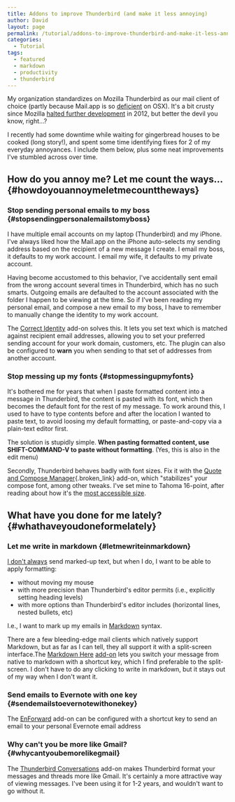 ```yaml
---
title: Addons to improve Thunderbird (and make it less annoying)
author: David
layout: page
permalink: /tutorial/addons-to-improve-thunderbird-and-make-it-less-annoying/
categories:
  - Tutorial
tags:
  - featured
  - markdown
  - productivity
  - thunderbird
---
```

My organization standardizes on Mozilla Thunderbird as our mail client of choice (partly because Mail.app is so [deficient][1] on OSX). It's a bit crusty since Mozilla [halted further development][2] in 2012, but better the devil you know, right...?

I recently had some downtime while waiting for gingerbread houses to be cooked (long story!), and spent some time identifying fixes for 2 of my everyday annoyances. I include them below, plus some neat improvements I've stumbled across over time.

## How do you annoy me? Let me count the ways... {#howdoyouannoymeletmecounttheways}

### Stop sending personal emails to my boss {#stopsendingpersonalemailstomyboss}

I have multiple email accounts on my laptop (Thunderbird) and my iPhone. I've always liked how the Mail.app on the iPhone auto-selects my sending address based on the recipient of a new message I create. I email my boss, it defaults to my work account. I email my wife, it defaults to my private account.

Having become accustomed to this behavior, I've accidentally sent email from the wrong account several times in Thunderbird, which has no such smarts. Outgoing emails are defaulted to the account associated with the folder I happen to be viewing at the time. So if I've been reading my personal email, and compose a new email to my boss, I have to remember to manually change the identity to my work account.

The [Correct Identity][3] add-on solves this. It lets you set text which is matched against recipient email addresses, allowing you to set your preferred sending account for your work domain, customers, etc. The plugin can also be configured to **warn** you when sending to that set of addresses from another account.

### Stop messing up my fonts {#stopmessingupmyfonts}

It's bothered me for years that when I paste formatted content into a message in Thunderbird, the content is pasted with its font, which then becomes the default font for the rest of my message. To work around this, I used to have to type contents before and after the location I wanted to paste text, to avoid loosing my default formatting, or paste-and-copy via a plain-text editor first.

The solution is stupidly simple. **When pasting formatted content, use SHIFT-COMMAND-V to paste without formatting**. (Yes, this is also in the edit menu)

Secondly, Thunderbird behaves badly with font sizes. Fix it with the [Quote and Compose Manager][4]{.broken_link} add-on, which "stabilizes" your compose font, among other tweaks. I've set mine to Tahoma 16-point, after reading about how it's the [most accessible size][5].

## What have you done for me lately? {#whathaveyoudoneformelately}

### Let me write in markdown {#letmewriteinmarkdown}

[I don't always][6] send marked-up text, but when I do, I want to be able to apply formatting:

  * without moving my mouse 
  * with more precision than Thunderbird's editor permits (i.e., explicitly setting heading levels) 
  * with more options than Thunderbird's editor includes (horizontal lines, nested bullets, etc)

I.e., I want to mark up my emails in [Markdown][7] syntax.

There are a few bleeding-edge mail clients which natively support Markdown, but as far as I can tell, they all support it with a split-screen interface.The [Markdown Here][8] [add-on][9] lets you switch your message from native to markdown with a shortcut key, which I find preferable to the split-screen. I don't have to do any clicking to write in markdown, but it stays out of my way when I don't want it.

### Send emails to Evernote with one key {#sendemailstoevernotewithonekey}

The [EnForward][10] add-on can be configured with a shortcut key to send an email to your personal Evernote email address

### Why can't you be more like Gmail? {#whycantyoubemorelikegmail}

The [Thunderbird Conversations][11] add-on makes Thunderbird format your messages and threads more like Gmail. It's certainly a more attractive way of viewing messages. I've been using it for 1-2 years, and wouldn't want to go without it.

 [1]: https://discussions.apple.com/thread/4742212
 [2]: http://www.zdnet.com/article/mozilla-scraps-thunderbird-development-email-client-not-a-priority-anymore/
 [3]: https://addons.mozilla.org/en-us/thunderbird/addon/correct-identity/
 [4]: https://freeshell.de/~kaosmos/quoteandcomposemanager-en.html
 [5]: http://www.smashingmagazine.com/2011/10/07/16-pixels-body-copy-anything-less-costly-mistake/
 [6]: http://knowyourmeme.com/memes/the-most-interesting-man-in-the-world
 [7]: https://guides.github.com/features/mastering-markdown/
 [8]: http://markdown-here.com/
 [9]: https://addons.mozilla.org/en-us/thunderbird/addon/markdown-here/
 [10]: https://addons.mozilla.org/en-US/thunderbird/addon/enforward/?src=cb-dl-mostpopular
 [11]: https://addons.mozilla.org/en-US/thunderbird/addon/gmail-conversation-view/
